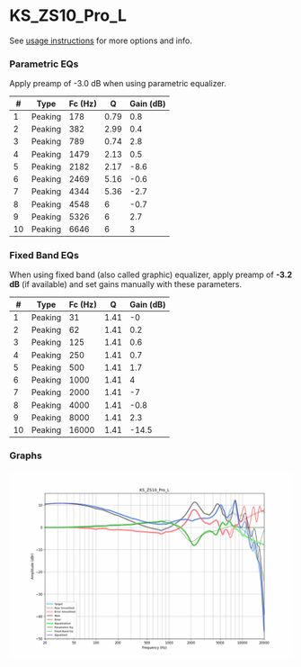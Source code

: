 # KS_ZS10_Pro_L
See [usage instructions](https://github.com/jaakkopasanen/AutoEq#usage) for more options and info.

### Parametric EQs
Apply preamp of -3.0 dB when using parametric equalizer.

|   # | Type    |   Fc (Hz) |    Q |   Gain (dB) |
|-----|---------|-----------|------|-------------|
|   1 | Peaking |       178 | 0.79 |         0.8 |
|   2 | Peaking |       382 | 2.99 |         0.4 |
|   3 | Peaking |       789 | 0.74 |         2.8 |
|   4 | Peaking |      1479 | 2.13 |         0.5 |
|   5 | Peaking |      2182 | 2.17 |        -8.6 |
|   6 | Peaking |      2469 | 5.16 |        -0.6 |
|   7 | Peaking |      4344 | 5.36 |        -2.7 |
|   8 | Peaking |      4548 | 6    |        -0.7 |
|   9 | Peaking |      5326 | 6    |         2.7 |
|  10 | Peaking |      6646 | 6    |         3   |

### Fixed Band EQs
When using fixed band (also called graphic) equalizer, apply preamp of **-3.2 dB** (if available) and set gains manually with these parameters.

|   # | Type    |   Fc (Hz) |    Q |   Gain (dB) |
|-----|---------|-----------|------|-------------|
|   1 | Peaking |        31 | 1.41 |        -0   |
|   2 | Peaking |        62 | 1.41 |         0.2 |
|   3 | Peaking |       125 | 1.41 |         0.6 |
|   4 | Peaking |       250 | 1.41 |         0.7 |
|   5 | Peaking |       500 | 1.41 |         1.7 |
|   6 | Peaking |      1000 | 1.41 |         4   |
|   7 | Peaking |      2000 | 1.41 |        -7   |
|   8 | Peaking |      4000 | 1.41 |        -0.8 |
|   9 | Peaking |      8000 | 1.41 |         2.3 |
|  10 | Peaking |     16000 | 1.41 |       -14.5 |

### Graphs
![](./KS_ZS10_Pro_L.png)

